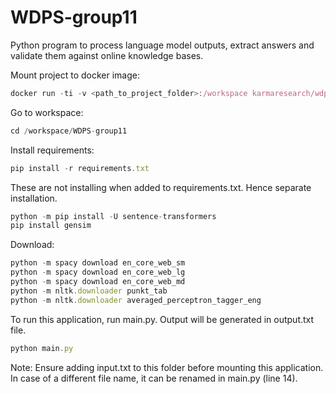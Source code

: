 # WDPS-group11

Python program to process language model outputs, extract answers and validate them against online knowledge bases.

Mount project to docker image:

```jsx
docker run -ti -v <path_to_project_folder>:/workspace karmaresearch/wdps2
```

Go to workspace:

```jsx
cd /workspace/WDPS-group11
```

Install requirements:

```jsx
pip install -r requirements.txt
```

These are not installing when added to requirements.txt. Hence separate installation.

```jsx
python -m pip install -U sentence-transformers
pip install gensim
```

Download:

```jsx
python -m spacy download en_core_web_sm
python -m spacy download en_core_web_lg
python -m spacy download en_core_web_md
python -m nltk.downloader punkt_tab
python -m nltk.downloader averaged_perceptron_tagger_eng
```

To run this application, run main.py. Output will be generated in output.txt file.

```jsx
python main.py
```
Note: Ensure adding input.txt to this folder before mounting this application. In case of a different file name, it can be renamed in main.py (line 14).